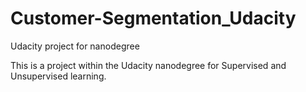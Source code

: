 # Customer-Segmentation_Udacity
Udacity project for nanodegree

This is a project within the Udacity nanodegree for Supervised and Unsupervised learning.  
